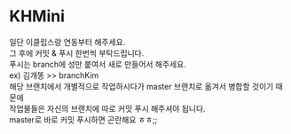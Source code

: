 # KHMini
일단 이클립스랑 연동부터 해주세요.
<br>그 후에 커밋 & 푸시 한번씩 부탁드립니다.
<br>푸시는 branch에 성만 붙여서 새로 만들어서 해주세요.
<br>ex) 김개똥 >> branchKim
<br>해당 브랜치에서 개별적으로 작업하시다가 master 브랜치로 옮겨서 병합할 것이기 때문에
<br>작업물들은 자신의 브랜치에 따로 커밋 푸시 해주셔야 됩니다.
<br>master로 바로 커밋 푸시하면 곤란해요 ㅎㅎ;;
